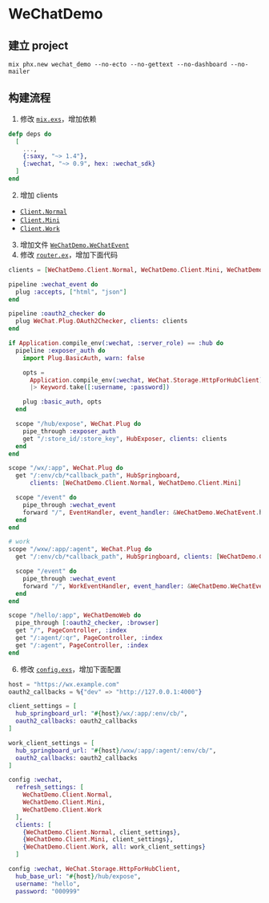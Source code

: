 # WeChatDemo

## 建立 project

```shell
mix phx.new wechat_demo --no-ecto --no-gettext --no-dashboard --no-mailer
```

## 构建流程

1. 修改 [`mix.exs`](mix.exs)，增加依赖

  ```elixir
  defp deps do
    [
      ...,
      {:saxy, "~> 1.4"},
      {:wechat, "~> 0.9", hex: :wechat_sdk}
    ]
  end
  ```

2. 增加 clients
  - [`Client.Normal`](lib/wechat_demo/client/normal.ex)
  - [`Client.Mini`](lib/wechat_demo/client/mini.ex)
  - [`Client.Work`](lib/wechat_demo/client/work.ex)

3. 增加文件 [`WeChatDemo.WeChatEvent`](lib/wechat_demo/wechat_event.ex)
4. 修改 [`router.ex`](lib/wechat_demo_web/router.ex)，增加下面代码
  ```elixir
  clients = [WeChatDemo.Client.Normal, WeChatDemo.Client.Mini, WeChatDemo.Client.Work]

  pipeline :wechat_event do
    plug :accepts, ["html", "json"]
  end

  pipeline :oauth2_checker do
    plug WeChat.Plug.OAuth2Checker, clients: clients
  end

  if Application.compile_env(:wechat, :server_role) == :hub do
    pipeline :exposer_auth do
      import Plug.BasicAuth, warn: false

      opts =
        Application.compile_env(:wechat, WeChat.Storage.HttpForHubClient)
        |> Keyword.take([:username, :password])

      plug :basic_auth, opts
    end

    scope "/hub/expose", WeChat.Plug do
      pipe_through :exposer_auth
      get "/:store_id/:store_key", HubExposer, clients: clients
    end
  end

  scope "/wx/:app", WeChat.Plug do
    get "/:env/cb/*callback_path", HubSpringboard,
        clients: [WeChatDemo.Client.Normal, WeChatDemo.Client.Mini]

    scope "/event" do
      pipe_through :wechat_event
      forward "/", EventHandler, event_handler: &WeChatDemo.WeChatEvent.handle_event/3
    end
  end

  # work
  scope "/wxw/:app/:agent", WeChat.Plug do
    get "/:env/cb/*callback_path", HubSpringboard, clients: [WeChatDemo.Client.Work]

    scope "/event" do
      pipe_through :wechat_event
      forward "/", WorkEventHandler, event_handler: &WeChatDemo.WeChatEvent.handle_work_event/4
    end
  end

  scope "/hello/:app", WeChatDemoWeb do
    pipe_through [:oauth2_checker, :browser]
    get "/", PageController, :index
    get "/:agent/:qr", PageController, :index
    get "/:agent", PageController, :index
  end
  ```

6. 修改 [`config.exs`](config/config.exs)，增加下面配置
  ```elixir
  host = "https://wx.example.com"
  oauth2_callbacks = %{"dev" => "http://127.0.0.1:4000"}

  client_settings = [
    hub_springboard_url: "#{host}/wx/:app/:env/cb/",
    oauth2_callbacks: oauth2_callbacks
  ]

  work_client_settings = [
    hub_springboard_url: "#{host}/wxw/:app/:agent/:env/cb/",
    oauth2_callbacks: oauth2_callbacks
  ]

  config :wechat,
    refresh_settings: [
      WeChatDemo.Client.Normal,
      WeChatDemo.Client.Mini,
      WeChatDemo.Client.Work
    ],
    clients: [
      {WeChatDemo.Client.Normal, client_settings},
      {WeChatDemo.Client.Mini, client_settings},
      {WeChatDemo.Client.Work, all: work_client_settings}
    ]

  config :wechat, WeChat.Storage.HttpForHubClient,
    hub_base_url: "#{host}/hub/expose",
    username: "hello",
    password: "000999"
  ```